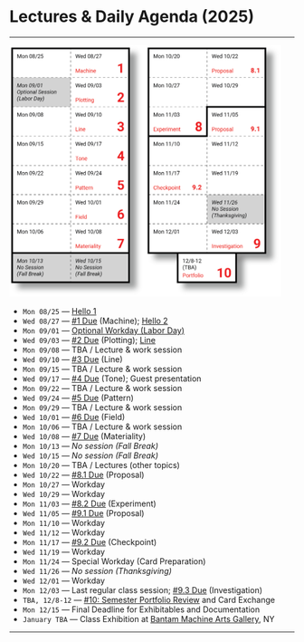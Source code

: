 # Lectures & Daily Agenda (2025)

---

<img src="../../syllabus/img/2025_schedule.png" width="480">

* `Mon 08/25` — [Hello 1](0825_hello/README.md)
* `Wed 08/27` — [#1 Due](../../assignments/2025/01_drawing_machine/README.md) (Machine); [Hello 2](0827_hello/README.md)
* `Mon 09/01` — [Optional Workday (Labor Day)](0901_workday/README.md)  
* `Wed 09/03` — [#2 Due](../../assignments/2025/02_getting_started/README.md) (Plotting); [Line](0903_line/README.md)
* `Mon 09/08` — TBA / Lecture & work session
* `Wed 09/10` — [#3 Due](../../assignments/2025/03_line/README.md) (Line)
* `Mon 09/15` — TBA / Lecture & work session
* `Wed 09/17` — [#4 Due](../../assignments/2025/04_tone/README.md) (Tone); Guest presentation
* `Mon 09/22` — TBA / Lecture & work session
* `Wed 09/24` — [#5 Due](../../assignments/2025/05_pattern/README.md) (Pattern)
* `Mon 09/29` — TBA / Lecture & work session
* `Wed 10/01` — [#6 Due](../../assignments/2025/06_field_distribution/README.md) (Field)
* `Mon 10/06` — TBA / Lecture & work session
* `Wed 10/08` — [#7 Due](../../assignments/2025/07_material_conditions/README.md) (Materiality)
* `Mon 10/13` — *No session (Fall Break)*
* `Wed 10/15` — *No session (Fall Break)*
* `Mon 10/20` — TBA / Lectures (other topics)
* `Wed 10/22` — [#8.1 Due](../../assignments/2025/08_self_directed_experiment/README.md) (Proposal)
* `Mon 10/27` — Workday
* `Wed 10/29` — Workday
* `Mon 11/03` — [#8.2 Due](../../assignments/2025/08_self_directed_experiment/README.md) (Experiment)
* `Wed 11/05` — [#9.1 Due](../../assignments/2025/09_self_directed_investigation/README.md) (Proposal)
* `Mon 11/10` — Workday
* `Wed 11/12` — Workday
* `Mon 11/17` — [#9.2 Due](../../assignments/2025/09_self_directed_investigation/README.md) (Checkpoint)
* `Wed 11/19` — Workday
* `Mon 11/24` — Special Workday (Card Preparation)
* `Wed 11/26` — *No session (Thanksgiving)*
* `Wed 12/01` — Workday
* `Mon 12/03` — Last regular class session; [#9.3 Due](../../assignments/2025/09_self_directed_investigation/README.md) (Investigation)
* `TBA, 12/8-12` — [#10: Semester Portfolio Review](../../assignments/2025/10_portfolio_review/README.md) and Card Exchange
* `Mon 12/15` — Final Deadline for Exhibitables and Documentation
* `January TBA`  — Class Exhibition at [Bantam Machine Arts Gallery](https://bantamtools.com/pages/gallery), NY

---

